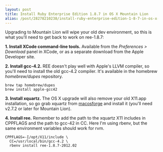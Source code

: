 ```yaml
---
layout: post
title: Install Ruby Enterprise Edition 1.8.7 in OS X Mountain Lion
alias: /post/28278210238/install-ruby-enterprise-edition-1-8-7-in-os-x-mountain
---
```

Upgrading to Mountain Lion will wipe your old dev environment, so this is what
you'll need to get back to work on ree-1.8.7:

**1. Install XCode command-line tools.**
Available from the *Preferences > Download* panel in XCode, or as a separate
download from the Apple Developer site.

**2. Install gcc-4.2.**
REE doesn't play well with Apple's LLVM compiler, so you'll need to install the
old gcc-4.2 compiler.  It's available in the homebrew *homebrew/dupes*
repository.

    brew tap homebrew/dupes
    brew install apple-gcc42

**3. Install xquartz.**
The OS X upgrade will also remove your old X11.app installation, so go grab
xquartz from [macosforge][1] and install it (you'll need v2.7.2 or later for
Mountain Lion).

**4. Install ree.**
Remember to add the path to the xquartz X11 includes in CPPFLAGS and the path
to gcc-42 in CC.  Here I'm using rbenv, but the same environment variables
should work for rvm.

    CPPFLAGS=-I/opt/X11/include \
      CC=/usr/local/bin/gcc-4.2 \
      rbenv install ree-1.8.7-2012.02

[1]: http://xquartz.macosforge.org/landing/
